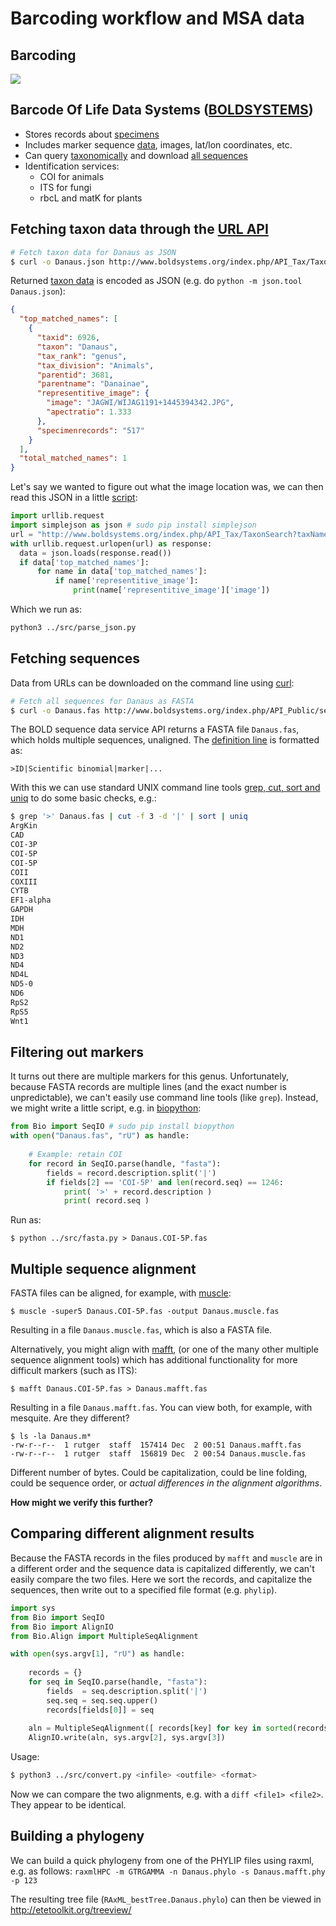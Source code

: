 Barcoding workflow and MSA data
===============================

Barcoding
---------

![](barcode_pipeline.jpg)

Barcode Of Life Data Systems ([BOLDSYSTEMS](http://www.boldsystems.org/))
-------------------------------------------------------------------------

- Stores records about [specimens](http://www.boldsystems.org/index.php/Public_RecordView?processid=AANIC001-10)
- Includes marker sequence [data](https://raw.githubusercontent.com/naturalis/mebioda/master/doc/week1/w1d3/fasta.fas), images, lat/lon coordinates, etc.
- Can query [taxonomically](http://www.boldsystems.org/index.php/Public_SearchTerms?query=Danaus[tax])
  and download [all sequences](https://raw.githubusercontent.com/naturalis/mebioda/master/doc/week1/w1d3/Danaus.fas)
- Identification services:
  - COI for animals
  - ITS for fungi
  - rbcL and matK for plants
  
Fetching taxon data through the [URL API](http://www.boldsystems.org/index.php/api_home)
----------------------------------------------------------------------------------------

```bash
# Fetch taxon data for Danaus as JSON
$ curl -o Danaus.json http://www.boldsystems.org/index.php/API_Tax/TaxonSearch?taxName=Danaus
```

Returned [taxon data](Danaus.json) is encoded as JSON (e.g. do `python -m json.tool Danaus.json`):

```json
{
  "top_matched_names": [
    {
      "taxid": 6926,
      "taxon": "Danaus",
      "tax_rank": "genus",
      "tax_division": "Animals",
      "parentid": 3681,
      "parentname": "Danainae",
      "representitive_image": {
        "image": "JAGWI/WIJAG1191+1445394342.JPG",
        "apectratio": 1.333
      },
      "specimenrecords": "517"
    }
  ],
  "total_matched_names": 1
}
```

Let's say we wanted to figure out what the image location was, we can then read this
JSON in a little [script](json.py):

```python
import urllib.request
import simplejson as json # sudo pip install simplejson
url = "http://www.boldsystems.org/index.php/API_Tax/TaxonSearch?taxName=Danaus"
with urllib.request.urlopen(url) as response:
  data = json.loads(response.read())
  if data['top_matched_names']:
	  for name in data['top_matched_names']:
		  if name['representitive_image']:
			  print(name['representitive_image']['image'])

```

Which we run as:

```bash
python3 ../src/parse_json.py 
```

Fetching sequences 
------------------

Data from URLs can be downloaded on the command line using [curl](https://curl.haxx.se/):

```bash
# Fetch all sequences for Danaus as FASTA
$ curl -o Danaus.fas http://www.boldsystems.org/index.php/API_Public/sequence?taxon=Danaus
```

The BOLD sequence data service API returns a FASTA file `Danaus.fas`, which holds 
multiple sequences, unaligned. The 
[definition line](https://en.wikipedia.org/wiki/FASTA_format#Description_line) is 
formatted as:

```
>ID|Scientific binomial|marker|...
``` 

With this we can use standard UNIX command line tools 
[grep, cut, sort and uniq](http://www.tldp.org/LDP/abs/html/textproc.html) to do some 
basic checks, e.g.:

```bash
$ grep '>' Danaus.fas | cut -f 3 -d '|' | sort | uniq
ArgKin
CAD
COI-3P
COI-5P
COI-5P
COII
COXIII
CYTB
EF1-alpha
GAPDH
IDH
MDH
ND1
ND2
ND3
ND4
ND4L
ND5-0
ND6
RpS2
RpS5
Wnt1
```

Filtering out markers
---------------------
It turns out there are multiple markers for this genus. Unfortunately, because FASTA 
records are multiple lines (and the exact number is unpredictable), we can't easily use
command line tools (like `grep`). Instead, we might write a little script, e.g. in 
[biopython](http://biopython.org):

```python
from Bio import SeqIO # sudo pip install biopython
with open("Danaus.fas", "rU") as handle:
    
    # Example: retain COI
    for record in SeqIO.parse(handle, "fasta"):
        fields = record.description.split('|')
        if fields[2] == 'COI-5P' and len(record.seq) == 1246:
        	print( '>' + record.description )
        	print( record.seq )
```

Run as:

```shell
$ python ../src/fasta.py > Danaus.COI-5P.fas
```

Multiple sequence alignment
---------------------------

FASTA files can be aligned, for example, with [muscle](https://www.drive5.com/muscle/):

```shell
$ muscle -super5 Danaus.COI-5P.fas -output Danaus.muscle.fas
```

Resulting in a file `Danaus.muscle.fas`, which is also a FASTA file. 

Alternatively, you might align with [mafft](https://mafft.cbrc.jp/alignment/software/), 
(or one of the many other multiple sequence alignment tools) which has additional 
functionality for more difficult markers (such as ITS):

```shell
$ mafft Danaus.COI-5P.fas > Danaus.mafft.fas
```

Resulting in a file `Danaus.mafft.fas`. You can view both, for example, with mesquite. 
Are they different?

```shell
$ ls -la Danaus.m*
-rw-r--r--  1 rutger  staff  157414 Dec  2 00:51 Danaus.mafft.fas
-rw-r--r--  1 rutger  staff  156819 Dec  2 00:54 Danaus.muscle.fas
```

Different number of bytes. Could be capitalization, could be line folding, could be 
sequence order, or _actual differences in the alignment algorithms_. 

**How might we verify this further?**

Comparing different alignment results
-------------------------------------
Because the FASTA records in the files produced by `mafft` and `muscle` are in a different
order and the sequence data is capitalized differently, we can't easily compare the two
files. Here we sort the records, and capitalize the sequences, then write out to a
specified file format (e.g. `phylip`).

```python
import sys
from Bio import SeqIO
from Bio import AlignIO
from Bio.Align import MultipleSeqAlignment

with open(sys.argv[1], "rU") as handle:
    
    records = {}
    for seq in SeqIO.parse(handle, "fasta"):
        fields  = seq.description.split('|')
        seq.seq = seq.seq.upper()
        records[fields[0]] = seq
    
    aln = MultipleSeqAlignment([ records[key] for key in sorted(records.keys()) ])
    AlignIO.write(aln, sys.argv[2], sys.argv[3])
```

Usage:

```bash
$ python3 ../src/convert.py <infile> <outfile> <format>
```

Now we can compare the two alignments, e.g. with a `diff <file1> <file2>`.
They appear to be identical.

Building a phylogeny
--------------------

We can build a quick phylogeny from one of the PHYLIP files using raxml, e.g.
as follows: `raxmlHPC -m GTRGAMMA -n Danaus.phylo -s Danaus.mafft.phy -p 123`

The resulting tree file (`RAxML_bestTree.Danaus.phylo`) can then be 
viewed in http://etetoolkit.org/treeview/
